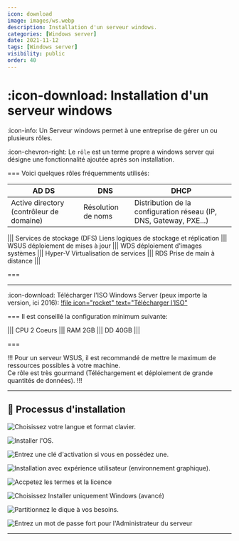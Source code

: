 ```yaml
---
icon: download
image: images/ws.webp
description: Installation d'un serveur windows.
categories: [Windows server]
date: 2021-11-12
tags: [Windows server]
visibility: public
order: 40
---
```


# :icon-download: Installation d'un serveur windows

:icon-info: Un Serveur windows permet à une entreprise de gérer un ou plusieurs rôles.  

:icon-chevron-right: Le `rôle` est un terme propre a windows server qui désigne une fonctionnalité ajoutée après son installation.  

=== Voici quelques rôles fréquemments utilisés:

 AD DS | DNS | DHCP
--- | --- | ---
Active directory (contrôleur de domaine) | Résolution de noms | Distribution de la configuration réseau (IP, DNS, Gateway, PXE...)  

||| Services de stockage (DFS)
Liens logiques de stockage et réplication
||| WSUS
déploiement de mises à jour
||| WDS
déploiement d'images systèmes
||| Hyper-V
Virtualisation de services
||| RDS
Prise de main à distance
|||

===

---

:icon-download: Télécharger l'ISO Windows Server (peux importe la version, ici 2016):
[!file icon="rocket" text="Télécharger l'ISO"](https://icedrive.net/0/26dC7dOtnj)


=== Il est conseillé la configuration minimum suivante:

||| CPU
2 Coeurs
||| RAM
2GB
||| DD
40GB
|||

===

!!!
Pour un serveur WSUS, il est recommandé de mettre le maximum de ressources possibles à votre machine.  
Ce rôle est très gourmand (Téléchargement et déploiement de grande quantités de données).
!!!

---

## :1234: Processus d'installation  

![Choisissez votre langue et format clavier.](images/install-ws/1.webp)

![Installer l'OS.](images/install-ws/2.webp)

![Entrez une clé d'activation si vous en possédez une.](images/install-ws/3.webp)

![Installation avec `expérience utilisateur` (environnement graphique).](images/install-ws/4.webp)

![Accpetez les termes et la licence](images/install-ws/5.webp)

![Choisissez `Installer uniquement Windows (avancé)`](images/install-ws/6.webp)

![Partitionnez le dique à vos besoins.](images/install-ws/7.webp)

![Entrez un mot de passe fort pour l'Administrateur du serveur](images/install-ws/8.webp)

---
























